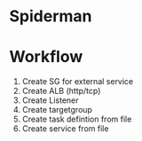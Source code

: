 # Spiderman

# Workflow

1. Create SG for external service
2. Create ALB (http/tcp)
3. Create Listener
4. Create targetgroup
5. Create task defintion from file
6. Create service from file
